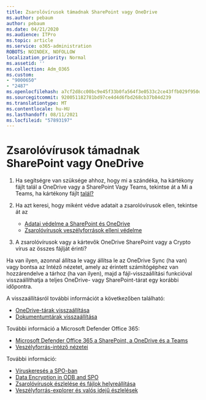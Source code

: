 ```yaml
---
title: Zsarolóvírusok támadnak SharePoint vagy OneDrive
ms.author: pebaum
author: pebaum
ms.date: 04/21/2020
ms.audience: ITPro
ms.topic: article
ms.service: o365-administration
ROBOTS: NOINDEX, NOFOLLOW
localization_priority: Normal
ms.assetid: ''
ms.collection: Adm_O365
ms.custom:
- "9000650"
- "2487"
ms.openlocfilehash: a7cf2d8cc00bc9e45f33b0fa564f3e0533c2ce43ffb029f950ddeb4ed67b1100
ms.sourcegitcommit: 920051182781bd97ce4d4d6fbd268cb37b84d239
ms.translationtype: MT
ms.contentlocale: hu-HU
ms.lasthandoff: 08/11/2021
ms.locfileid: "57893197"
---
```

# <a name="ransomware-attack-in-sharepoint-or-onedrive"></a>Zsarolóvírusok támadnak SharePoint vagy OneDrive

1.  Ha segítségre van szüksége ahhoz, hogy mi a szándéka, ha kártékony fájlt talál a OneDrive vagy a SharePoint Vagy Teams, tekintse át a Mi a Teams, ha kártékony fájlt [talál?](https://support.office.com/en-ie/article/what-to-do-when-a-malicious-file-is-found-in-sharepoint-online-onedrive-or-microsoft-teams-01e902ad-a903-4e0f-b093-1e1ac0c37ad2)
2. Ha azt keresi, hogy miként védve adatait a zsarolóvírusok ellen, tekintse át az
    - [Adatai védelme a SharePoint és OneDrive](https://docs.microsoft.com/sharepoint/safeguarding-your-data) 
    - [Zsarolóvírusok veszélyforrások elleni védelme](https://docs.microsoft.com/windows/security/threat-protection/intelligence/ransomware-malware)    

3.  A zsarolóvírusok vagy a kártevők OneDrive SharePoint vagy a Crypto vírus az összes fájlját érinti? 

Ha van ilyen, azonnal állítsa le vagy állítsa le az OneDrive Sync (ha van) vagy bontsa az Intéző nézetet, amely az érintett számítógéphez van hozzárendelve a tárhoz (ha van ilyen), majd a fájl-visszaállítási funkcióval visszaállíthatja a teljes OneDrive- vagy SharePoint-tárat egy korábbi időpontra. 

A visszaállításról további információt a következőben található:

- [OneDrive-tárak visszaállítása](https://support.office.com/article/restore-your-onedrive-fa231298-759d-41cf-bcd0-25ac53eb8a150)
- [Dokumentumtárak visszaállítása](https://support.office.com/article/restore-a-document-library-317791c3-8bd0-4dfd-8254-3ca90883d39a)

További információ a Microsoft Defender Office 365:
- [Microsoft Defender Office 365 a SharePoint, a OneDrive és a Teams](https://docs.microsoft.com/microsoft-365/security/office-365-security/atp-for-spo-odb-and-teams)
- [Veszélyforrás-intéző nézetei](https://docs.microsoft.com/microsoft-365/security/office-365-security/threat-explorer-views)

További információ:

- [Víruskeresés a SPO-ban](https://docs.microsoft.com/microsoft-365/security/office-365-security/virus-detection-in-spo)</br>
- [Data Encryption in ODB and SPO](https://docs.microsoft.com/microsoft-365/compliance/data-encryption-in-odb-and-spo)</br>
- [Zsarolóvírusok észlelése és fájlok helyreállítása](https://support.office.com/article/Ransomware-detection-and-recovering-your-files-0d90ec50-6bfd-40f4-acc7-b8c12c73637f)</br>
- [Veszélyforrás-explorer és valós idejű észlelések](https://docs.microsoft.com/microsoft-365/security/office-365-security/threat-explorer-views)